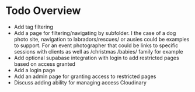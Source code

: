 # Todo Overview

- Add tag filtering
- Add a page for filtering/navigating by subfolder. I the case of a dog photo site, navigation to labradors/rescues/ or ausies could be examples to support. For an event photographer that could be links to specific sessions with clients as well as /christmas /babies/ family for example
- Add optional supabase integration with login to add restricted pages based on access granted
- Add a login page
- Add an admin page for granting access to restricted pages
- Discuss adding ability for managing access Cloudinary
